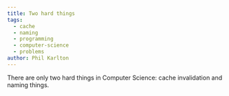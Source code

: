 ```yaml
---
title: Two hard things
tags:
  - cache
  - naming
  - programming
  - computer-science
  - problems
author: Phil Karlton
---
```


There are only two hard things in Computer Science: cache invalidation and naming things.
